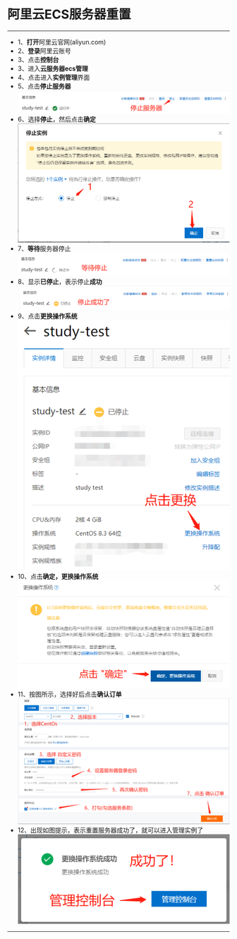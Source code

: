 # 阿里云ECS服务器重置

---

- 1、**打开**阿里云官网(aliyun.com)
- 2、**登录**阿里云账号
- 3、点击**控制台**
- 3、进入**云服务器ecs管理**
- 4、点击进入**实例管理**界面
- 5、点击**停止服务器**  
![img01](img/cz/微信截图_20210412221627.png)
- 6、选择**停止**，然后点击**确定**  
![img02](img/cz/微信截图_20210412221749.png)
- 7、**等待**服务器停止  
![img03](img/cz/微信截图_20210412221842.png)
- 8、显示**已停止**，表示停止**成功**  
![img04](img/cz/微信截图_20210412221923.png)
- 9、点击**更换操作系统**  
![img05](img/cz/微信截图_20210412222057.png)
- 10、点击**确定，更换操作系统**  
![img06](img/cz/微信截图_20210412222158.png)
- 11、按图所示，选择好后点击**确认订单**  
![img07](img/cz/微信截图_20210412222812.png)
- 12、出现如图提示，表示重置服务器成功了，就可以进入管理实例了  
![img08](img/cz/微信截图_20210412223044.png)

---